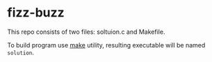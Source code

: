 # fizz-buzz

This repo consists of two files: soltuion.c and Makefile.

To build program use [make](https://en.wikipedia.org/wiki/Make_(software)) utility, resulting executable will be named `solution`.
